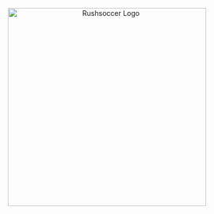 <p align="center"><a href="https://rushsoccer.zocial.io" target="_blank"><img src="https://rushsoccer.zocial.io/static/media/SportsWyse_white@3x.87734dd5.png" width="400" alt="Rushsoccer Logo"></a></p>
